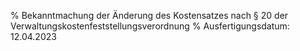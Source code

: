 % Bekanntmachung der Änderung des Kostensatzes nach § 20 der Verwaltungskostenfeststellungsverordnung
% Ausfertigungsdatum: 12.04.2023
 